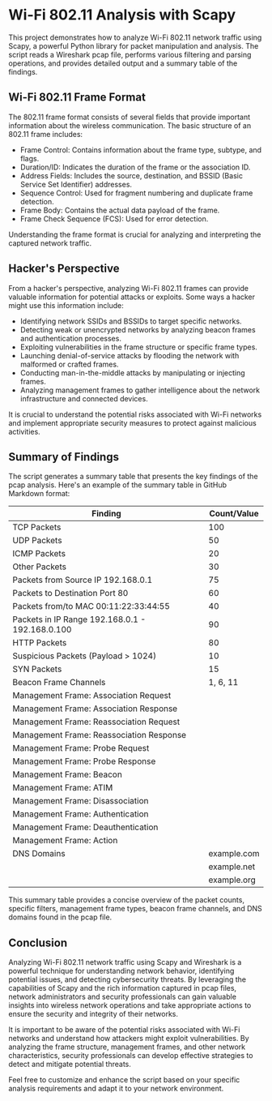 # Wi-Fi 802.11 Analysis with Scapy

This project demonstrates how to analyze Wi-Fi 802.11 network traffic using Scapy, a powerful Python library for packet manipulation and analysis. The script reads a Wireshark pcap file, performs various filtering and parsing operations, and provides detailed output and a summary table of the findings.

## Wi-Fi 802.11 Frame Format

The 802.11 frame format consists of several fields that provide important information about the wireless communication. The basic structure of an 802.11 frame includes:

- Frame Control: Contains information about the frame type, subtype, and flags.
- Duration/ID: Indicates the duration of the frame or the association ID.
- Address Fields: Includes the source, destination, and BSSID (Basic Service Set Identifier) addresses.
- Sequence Control: Used for fragment numbering and duplicate frame detection.
- Frame Body: Contains the actual data payload of the frame.
- Frame Check Sequence (FCS): Used for error detection.

Understanding the frame format is crucial for analyzing and interpreting the captured network traffic.

## Hacker's Perspective

From a hacker's perspective, analyzing Wi-Fi 802.11 frames can provide valuable information for potential attacks or exploits. Some ways a hacker might use this information include:

- Identifying network SSIDs and BSSIDs to target specific networks.
- Detecting weak or unencrypted networks by analyzing beacon frames and authentication processes.
- Exploiting vulnerabilities in the frame structure or specific frame types.
- Launching denial-of-service attacks by flooding the network with malformed or crafted frames.
- Conducting man-in-the-middle attacks by manipulating or injecting frames.
- Analyzing management frames to gather intelligence about the network infrastructure and connected devices.

It is crucial to understand the potential risks associated with Wi-Fi networks and implement appropriate security measures to protect against malicious activities.

## Summary of Findings

The script generates a summary table that presents the key findings of the pcap analysis. Here's an example of the summary table in GitHub Markdown format:

| Finding                                             | Count/Value   |
|-----------------------------------------------------|---------------|
| TCP Packets                                         | 100           |
| UDP Packets                                         | 50            |
| ICMP Packets                                        | 20            |
| Other Packets                                       | 30            |
| Packets from Source IP 192.168.0.1                  | 75            |
| Packets to Destination Port 80                      | 60            |
| Packets from/to MAC 00:11:22:33:44:55               | 40            |
| Packets in IP Range 192.168.0.1 - 192.168.0.100     | 90            |
| HTTP Packets                                        | 80            |
| Suspicious Packets (Payload > 1024)                 | 10            |
| SYN Packets                                         | 15            |
| Beacon Frame Channels                               | 1, 6, 11      |
| Management Frame: Association Request               |               |
| Management Frame: Association Response              |               |
| Management Frame: Reassociation Request             |               |
| Management Frame: Reassociation Response            |               |
| Management Frame: Probe Request                     |               |
| Management Frame: Probe Response                    |               |
| Management Frame: Beacon                            |               |
| Management Frame: ATIM                              |               |
| Management Frame: Disassociation                    |               |
| Management Frame: Authentication                    |               |
| Management Frame: Deauthentication                  |               |
| Management Frame: Action                            |               |
| DNS Domains                                         | example.com   |
|                                                     | example.net   |
|                                                     | example.org   |

This summary table provides a concise overview of the packet counts, specific filters, management frame types, beacon frame channels, and DNS domains found in the pcap file.

## Conclusion

Analyzing Wi-Fi 802.11 network traffic using Scapy and Wireshark is a powerful technique for understanding network behavior, identifying potential issues, and detecting cybersecurity threats. By leveraging the capabilities of Scapy and the rich information captured in pcap files, network administrators and security professionals can gain valuable insights into wireless network operations and take appropriate actions to ensure the security and integrity of their networks.

It is important to be aware of the potential risks associated with Wi-Fi networks and understand how attackers might exploit vulnerabilities. By analyzing the frame structure, management frames, and other network characteristics, security professionals can develop effective strategies to detect and mitigate potential threats.

Feel free to customize and enhance the script based on your specific analysis requirements and adapt it to your network environment.
